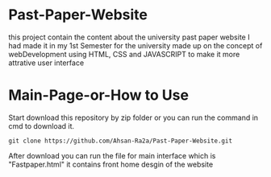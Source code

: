 # Past-Paper-Website
this project contain the content about the university past paper website I had made it in my 1st Semester for the university made up on the concept of webDevelopment using HTML, CSS and JAVASCRIPT to make it more attrative user interface

# Main-Page-or-How to Use
Start download this repository by zip folder or you can run the command in cmd to download it.
```
git clone https://github.com/Ahsan-Ra2a/Past-Paper-Website.git
```
After download you can run the file for main interface which is "Fastpaper.html" it contains front home desgin of the website 
